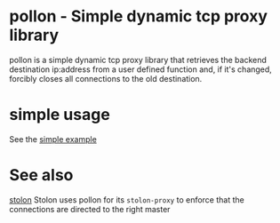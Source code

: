 # pollon - Simple dynamic tcp proxy library

pollon is a simple dynamic tcp proxy library that retrieves the backend destination ip:address from a user defined function and, if it's changed, forcibly closes all connections to the old destination.


# simple usage

See the [simple example](examples/simple)


# See also
[stolon](https://github.com/sorintlab/stolon) Stolon uses pollon for its `stolon-proxy` to enforce that the connections are directed to the right master
